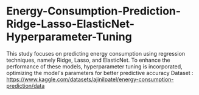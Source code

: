 # Energy-Consumption-Prediction-Ridge-Lasso-ElasticNet-Hyperparameter-Tuning
This study focuses on predicting energy consumption using regression techniques, namely Ridge, Lasso, and ElasticNet. To enhance the performance of these models, hyperparameter tuning is incorporated, optimizing the model's parameters for better predictive accuracy
Dataset : https://www.kaggle.com/datasets/ajinilpatel/energy-consumption-prediction/data
